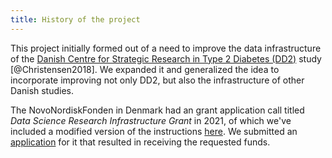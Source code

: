 ```yaml
---
title: History of the project
---
```


This project initially formed out of a need to improve the data
infrastructure of the [Danish Centre for Strategic Research in Type 2
Diabetes (DD2)](https://dd2.dk/) study [@Christensen2018]. We expanded
it and generalized the idea to incorporate improving not only DD2, but
also the infrastructure of other Danish studies.

The NovoNordiskFonden in Denmark had an grant application call titled
*Data Science Research Infrastructure Grant* in 2021, of which we've
included a modified version of the instructions
[here](nnf-instructions.md). We submitted an
[application](nnf-application.html) for it that resulted in receiving
the requested funds.
